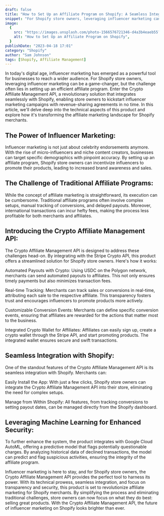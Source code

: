 ```yaml
---
draft: false
title: "How to Set Up an Affiliate Program on Shopify: A Seamless Integration with Automated Payouts using Stripe Crypto API"
snippet: "For Shopify store owners, leveraging influencer marketing can be a game-changer, but the challenge often lies in setting up an efficient affiliate program. Enter ReferBlock, a revolutionary solution that integrates seamlessly with Shopify, enabling store owners to kickstart influencer marketing campaigns with revenue-sharing agreements in no time."
image:
  {
    src: "https://images.unsplash.com/photo-1566576721346-d4a3b4eaeb55?ixlib=rb-4.0.3&ixid=M3wxMjA3fDB8MHxwaG90by1wYWdlfHx8fGVufDB8fHx8fA%3D%3D&auto=format&&fit=crop&w=430&h=240",
    alt: "How to Set Up an Affiliate Program on Shopify",
  }
publishDate: "2023-04-18 17:01"
category: "Shopify"
author: "Sam Johnson"
tags: [Shopify, Affiliate Management]
---
```


In today's digital age, influencer marketing has emerged as a powerful tool for businesses to reach a wider audience. For Shopify store owners, leveraging influencer marketing can be a game-changer, but the challenge often lies in setting up an efficient affiliate program. Enter the Crypto Affiliate Management API, a revolutionary solution that integrates seamlessly with Shopify, enabling store owners to kickstart influencer marketing campaigns with revenue-sharing agreements in no time. In this article, we'll delve deep into the technical aspects of this product and explore how it's transforming the affiliate marketing landscape for Shopify merchants.

## The Power of Influencer Marketing:

Influencer marketing is not just about celebrity endorsements anymore. With the rise of micro-influencers and niche content creators, businesses can target specific demographics with pinpoint accuracy. By setting up an affiliate program, Shopify store owners can incentivize influencers to promote their products, leading to increased brand awareness and sales.

## The Challenge of Traditional Affiliate Programs:

While the concept of affiliate marketing is straightforward, its execution can be cumbersome. Traditional affiliate programs often involve complex setups, manual tracking of conversions, and delayed payouts. Moreover, international transactions can incur hefty fees, making the process less profitable for both merchants and affiliates.

## Introducing the Crypto Affiliate Management API:

The Crypto Affiliate Management API is designed to address these challenges head-on. By integrating with the Stripe Crypto API, this product offers a streamlined solution for Shopify store owners. Here's how it works:

Automated Payouts with Crypto: Using USDC on the Polygon network, merchants can send automated payouts to affiliates. This not only ensures timely payments but also minimizes transaction fees.

Real-time Tracking: Merchants can track sales or conversions in real-time, attributing each sale to the respective affiliate. This transparency fosters trust and encourages influencers to promote products more actively.

Customizable Conversion Events: Merchants can define specific conversion events, ensuring that affiliates are rewarded for the actions that matter most to the business.

Integrated Crypto Wallet for Affiliates: Affiliates can easily sign up, create a crypto wallet through the Stripe API, and start promoting products. The integrated wallet ensures secure and swift transactions.

## Seamless Integration with Shopify:

One of the standout features of the Crypto Affiliate Management API is its seamless integration with Shopify. Merchants can:

Easily Install the App: With just a few clicks, Shopify store owners can integrate the Crypto Affiliate Management API into their store, eliminating the need for complex setups.

Manage from Within Shopify: All features, from tracking conversions to setting payout dates, can be managed directly from the Shopify dashboard.

## Leveraging Machine Learning for Enhanced Security:

To further enhance the system, the product integrates with Google Cloud AutoML, offering a predictive model that flags potentially questionable charges. By analyzing historical data of declined transactions, the model can predict and flag suspicious activities, ensuring the integrity of the affiliate program.

Influencer marketing is here to stay, and for Shopify store owners, the Crypto Affiliate Management API provides the perfect tool to harness its power. With its technical prowess, seamless integration, and focus on transparency and security, this product is set to revolutionize affiliate marketing for Shopify merchants. By simplifying the process and eliminating traditional challenges, store owners can now focus on what they do best: selling great products. With the Crypto Affiliate Management API, the future of influencer marketing on Shopify looks brighter than ever.

